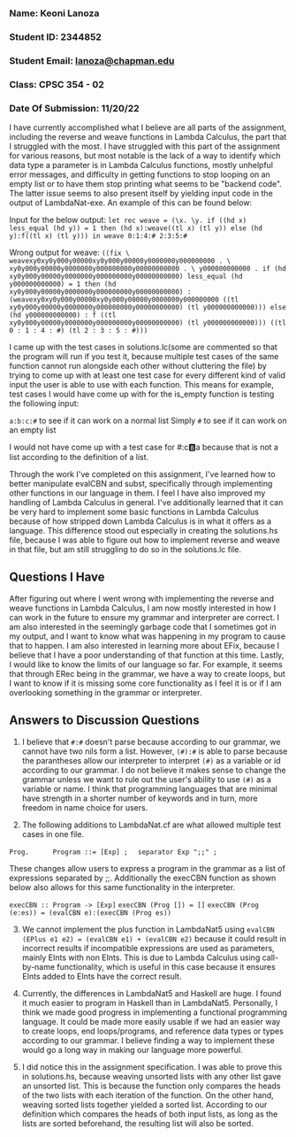 ### Name: Keoni Lanoza
### Student ID: 2344852
### Student Email: lanoza@chapman.edu
### Class: CPSC 354 - 02
### Date Of Submission: 11/20/22

I have currently accomplished what I believe are all parts of the assignment, including the reverse and weave functions in Lambda Calculus, the part that I struggled with the most. I have struggled with this part of the assignment for various reasons, but most notable is the lack of a way to identify which data type a parameter is in Lambda Calculus functions, mostly unhelpful error messages, and difficulty in getting functions to stop looping on an empty list or to have them stop printing what seems to be "backend code". The latter issue seems to also present itself by yielding input code in the output of LambdaNat-exe. An example of this can be found below:

Input for the below output: 
`let rec weave = (\x. \y. if ((hd x) less_equal (hd y)) = 1 then (hd x):weave((tl x) (tl y)) else (hd y):f((tl x) (tl y))) in weave 0:1:4:# 2:3:5:#`

Wrong output for weave: `((fix \ weavexy0xy0y000y00000xy0y000y00000y0000000y000000000 . \ xy0y000y00000y0000000y000000000y00000000000 . \ y000000000000 . if (hd xy0y000y00000y0000000y000000000y00000000000) less_equal (hd y000000000000) = 1 then (hd xy0y000y00000y0000000y000000000y00000000000) : (weavexy0xy0y000y00000xy0y000y00000y0000000y000000000 ((tl xy0y000y00000y0000000y000000000y00000000000) (tl y000000000000))) else (hd y000000000000) : f ((tl xy0y000y00000y0000000y000000000y00000000000) (tl y000000000000))) ((tl 0 : 1 : 4 : #) (tl 2 : 3 : 5 : #)))`

I came up with the test cases in solutions.lc(some are commented so that the program will run if you test it, because multiple test cases of the same function cannot run alongside each other without cluttering the file) by trying to come up with at least one test case for every different kind of valid input the user is able to use with each function. This means for example, test cases I would have come up with for the is_empty function is testing the following input: 

`a:b:c:#` to see if it can work on a normal list
Simply `#` to see if it can work on an empty list

I would not have come up with a test case for #:c:b:a because that is not a list according to the definition of a list.

Through the work I've completed on this assignment, I've learned how to better manipulate evalCBN and subst, specifically through implementing other functions in our language in them. I feel I have also improved my handling of Lambda Calculus in general. I've additionally learned that it can be very hard to implement some basic functions in Lambda Calculus because of how stripped down Lambda Calculus is in what it offers as a language. This difference stood out especially in creating the solutions.hs file, because I was able to figure out how to implement reverse and weave in that file, but am still struggling to do so in the solutions.lc file.

## Questions I Have
After figuring out where I went wrong with implementing the reverse and weave functions in Lambda Calculus, I am now mostly interested in how I can work in the future to ensure my grammar and interpreter are correct. I am also interested in the seemingly garbage code that I sometimes got in my output, and I want to know what was happening in my program to cause that to happen. I am also interested in learning more about EFix, because I believe that I have a poor understanding of that function at this time. Lastly, I would like to know the limits of our language so far. For example, it seems that through ERec being in the grammar, we have a way to create loops, but I want to know if it is missing some core functionality as I feel it is or if I am overlooking something in the grammar or interpreter.

## Answers to Discussion Questions

1. I believe that `#:#` doesn't parse because according to our grammar, we cannot have two nils form a list. However, `(#):#` is able to parse because the parantheses allow our interpreter to interpret `(#)` as a variable or id according to our grammar. I do not believe it makes sense to change the grammar unless we want to rule out the user's ability to use `(#)` as a variable or name. I think that programming languages that are minimal have strength in a shorter number of keywords and in turn, more freedom in name choice for users.

2. The following additions to LambdaNat.cf are what allowed multiple test cases in one file.

`Prog.      Program ::= [Exp] ;  `
`separator Exp ";;" ;`

These changes allow users to express a program in the grammar as a list of expressions separated by ;;. Additionally the execCBN function as shown below also allows for this same functionality in the interpreter.

`execCBN :: Program -> [Exp]`
`execCBN (Prog []) = []`
`execCBN (Prog (e:es)) = (evalCBN e):(execCBN (Prog es))`

3. We cannot implement the plus function in LambdaNat5 using `evalCBN (EPlus e1 e2) = (evalCBN e1) + (evalCBN e2)` because it could result in incorrect results if incompatible expressions are used as parameters, mainly EInts with non EInts. This is due to Lambda Calculus using call-by-name functionality, which is useful in this case because it ensures EInts added to EInts have the correct result.

4. Currently, the differences in LambdaNat5 and Haskell are huge. I found it much easier to program in Haskell than in LambdaNat5. Personally, I think we made good progress in implementing a functional programming language. It could be made more easily usable if we had an easier way to create loops, end loops/programs, and reference data types or types according to our grammar. I believe finding a way to implement these would go a long way in making our language more powerful.

5. I did notice this in the assignment specification. I was able to prove this in solutions.hs, because weaving unsorted lists with any other list gave an unsorted list. This is because the function only compares the heads of the two lists with each iteration of the function. On the other hand, weaving sorted lists together yielded a sorted list. According to our definition which compares the heads of both input lists, as long as the lists are sorted beforehand, the resulting list will also be sorted.